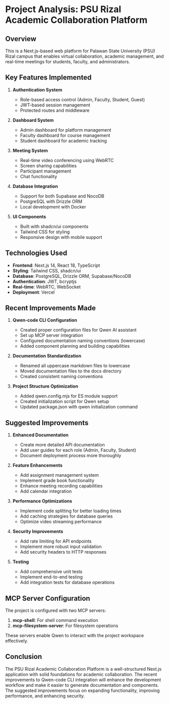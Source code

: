 # Project Analysis: PSU Rizal Academic Collaboration Platform

## Overview

This is a Next.js-based web platform for Palawan State University (PSU) Rizal campus that enables virtual collaboration, academic management, and real-time meetings for students, faculty, and administrators.

## Key Features Implemented

1. **Authentication System**
   - Role-based access control (Admin, Faculty, Student, Guest)
   - JWT-based session management
   - Protected routes and middleware

2. **Dashboard System**
   - Admin dashboard for platform management
   - Faculty dashboard for course management
   - Student dashboard for academic tracking

3. **Meeting System**
   - Real-time video conferencing using WebRTC
   - Screen sharing capabilities
   - Participant management
   - Chat functionality

4. **Database Integration**
   - Support for both Supabase and NocoDB
   - PostgreSQL with Drizzle ORM
   - Local development with Docker

5. **UI Components**
   - Built with shadcn/ui components
   - Tailwind CSS for styling
   - Responsive design with mobile support

## Technologies Used

- **Frontend**: Next.js 14, React 18, TypeScript
- **Styling**: Tailwind CSS, shadcn/ui
- **Database**: PostgreSQL, Drizzle ORM, Supabase/NocoDB
- **Authentication**: JWT, bcryptjs
- **Real-time**: WebRTC, WebSocket
- **Deployment**: Vercel

## Recent Improvements Made

1. **Qwen-code CLI Configuration**
   - Created proper configuration files for Qwen AI assistant
   - Set up MCP server integration
   - Configured documentation naming conventions (lowercase)
   - Added component planning and building capabilities

2. **Documentation Standardization**
   - Renamed all uppercase markdown files to lowercase
   - Moved documentation files to the docs directory
   - Created consistent naming conventions

3. **Project Structure Optimization**
   - Added qwen.config.mjs for ES module support
   - Created initialization script for Qwen setup
   - Updated package.json with qwen initialization command

## Suggested Improvements

1. **Enhanced Documentation**
   - Create more detailed API documentation
   - Add user guides for each role (Admin, Faculty, Student)
   - Document deployment process more thoroughly

2. **Feature Enhancements**
   - Add assignment management system
   - Implement grade book functionality
   - Enhance meeting recording capabilities
   - Add calendar integration

3. **Performance Optimizations**
   - Implement code splitting for better loading times
   - Add caching strategies for database queries
   - Optimize video streaming performance

4. **Security Improvements**
   - Add rate limiting for API endpoints
   - Implement more robust input validation
   - Add security headers to HTTP responses

5. **Testing**
   - Add comprehensive unit tests
   - Implement end-to-end testing
   - Add integration tests for database operations

## MCP Server Configuration

The project is configured with two MCP servers:

1. **mcp-shell**: For shell command execution
2. **mcp-filesystem-server**: For filesystem operations

These servers enable Qwen to interact with the project workspace effectively.

## Conclusion

The PSU Rizal Academic Collaboration Platform is a well-structured Next.js application with solid foundations for academic collaboration. The recent improvements to Qwen-code CLI integration will enhance the development workflow and make it easier to generate documentation and components. The suggested improvements focus on expanding functionality, improving performance, and enhancing security.

